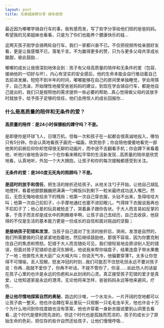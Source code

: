 ```yaml
---
layout: post
title: 兄弟姐妹群分享 骑车感想
---
```


最近因为嘟嘟学骑自行车的事，我有感而发，写了些字分享给他们班的爸爸妈妈。希望我的兄弟姐妹也看看，只是为了你们也能养个健康快乐的娃...

这两天孩子刚学会骑两轮自行车，我们一家都兴奋不已。不仅把视频传给亲朋好友看，更是让我感慨不已，落笔千言。不为赢得更多的赞，只为与更多父母共享成长酸甜，彼此鼓励...

嘟嘟的成长让我很深刻地体会到：孩子有父母高质量的陪伴和无条件的爱（包容、接纳他的一切好与坏），内心有坚实的安全感后，他的生命本能会自行推动着自己去前进发展，短短不到半年的时间，嘟嘟能够在自己的房间里单独睡觉，学会用筷子，自己洗澡，开始理性地接受爸爸妈妈的建议，到现在学会骑自行车，都是他自己提出的，我们只是按照他的需求提供一些必要的帮助...真心觉得做父母的该放手时就放手，给予孩子足够的信任，他们会用惊人的成长回报你...

### 什么是高质量的陪伴和无条件的爱？

#### 高质量的陪伴：是24小时保镖般的蹲守吗？不是。

是即便你是环球飞人，日理万机，但每一次和孩子在一起都会很真诚地投入，哪怕只有5分钟。你会认真地看孩子画完一幅画，欣赏拍手；你会陪他傻傻地看完一部他笑的前俯后仰你却觉得很无聊的动画片，而中途不去翻看手机；你会蹲下来看着他，听他兴奋地告诉你一个在你看来稀松平常的生活新发现...高质量的陪伴是欣赏地看，认真地听，外加一个大大拥抱，让孩子和你的每次接触都感受到关注。

#### 无条件的爱：是360度无死角的照顾吗？不是。

**是适时的放手和信任**，把生活的挫折还给孩子。从他关注勺子开始，让他自己胡乱地搅拌，看着他颤颤巍巍把满满一勺稀饭抖到剩下一粒米最终成功送入嘴巴。然后，无怨无悔地收拾余下的残局；他第一次自己穿衣服，头钻不出来，急得哇哇大叫；他第一次自己扣扣子，小手摩地通红也塞不进扣眼儿，气得摔下衣服说我再也不扣扣子了；他心爱的玩具被抢走了，哭着鼻子跟你告状。于大人而言易如反掌的事，于孩子而言却是成长中的荆棘艰辛啊，让孩子自己去经历，自己去收获，他获得的不仅是生活的基本能力更是一份成长的自信和面对挑战的坚毅；

**是接纳孩子犯错和发泄**，当孩子自己面对了生活的挫折后，哭闹，发泄是自然的，我们所需要做的只是紧紧地抱着他，然后继续鼓励他，那很不容易，因为你要克制住自己的焦虑和愤怒。犯错于大人而言随处可见，我们很轻易地会原谅别人犯的错误，但面对孩子犯错却总是河东狮吼，他说我来帮你端盘子，结果连盘子带水果撒了一地；他兽性大发大庭广众大喊大叫；你说天气冷，他偏要穿薄T。太多让你觉得不可理喻，丢人现眼，怒发冲冠的时刻...我们可能忍不住怒吼但永远不要对孩子说：你再...我就不爱你了，你再不听话，不就不管你了，你滚......如此伤人的话留在孩子心里的也许是永远的伤疤和从此封闭的心灵。真正接受孩子犯错的爱才是真爱，让他知道家是永远的港湾，无论他将来怎样，爸爸妈妈永远等他来避风，疗伤...

**是让他尽情地探索自然的奥秘**，路边的沙堆，一个水龙头，一片开阔的空地都可以让孩子疯一整天。他也许会蹲在草丛里玩一只观察一只毛毛虫半天，他也许会十万个为什么地问到你找度娘也没有答案，他也许穿着一身新衣服说要到山洞里去看看...这个时代是便利而先进的，但这个时代也是孤独而荒凉的，孩子的成长少了原始生命的色彩，把仅存的些许自然还给孩子，让他们慢慢呼吸...
